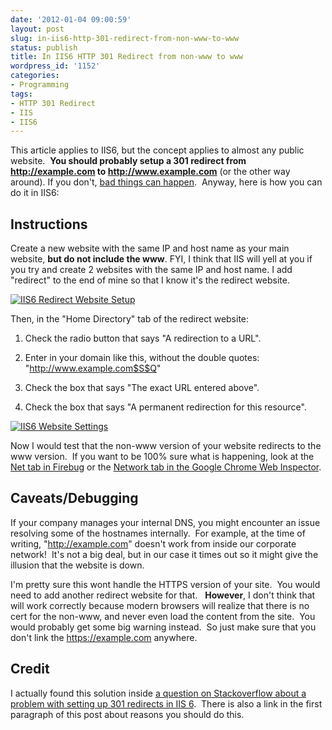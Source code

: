 ```yaml
---
date: '2012-01-04 09:00:59'
layout: post
slug: in-iis6-http-301-redirect-from-non-www-to-www
status: publish
title: In IIS6 HTTP 301 Redirect from non-www to www
wordpress_id: '1152'
categories:
- Programming
tags:
- HTTP 301 Redirect
- IIS
- IIS6
---
```


This article applies to IIS6, but the concept applies to almost any public website.  **You should probably setup a 301 redirect from http://example.com to http://www.example.com** (or the other way around). If you don't, [bad things can happen](http://webmasters.stackexchange.com/q/23649/10793).  Anyway, here is how you can do it in IIS6:


## Instructions


Create a new website with the same IP and host name as your main website, **but do not include the www**. FYI, I think that IIS will yell at you if you try and create 2 websites with the same IP and host name. I add "redirect" to the end of mine so that I know it's the redirect website.

<span class="caption" title="IIS6 Redirect Website Setup"></span>[![IIS6 Redirect Website Setup](http://www.johnnycode.com/blog/wp-content/uploads/2011/12/IIS6-Redirect-website-setup.png)](http://www.johnnycode.com/blog/wp-content/uploads/2011/12/IIS6-Redirect-website-setup.png)

Then, in the "Home Directory" tab of the redirect website:



	
  1. Check the radio button that says "A redirection to a URL".

	
  2. Enter in your domain like this, without the double quotes: "http://www.example.com$S$Q"

	
  3. Check the box that says "The exact URL entered above".

	
  4. Check the box that says "A permanent redirection for this resource".






<span class="caption" title="IIS6 Website Settings"></span>[![IIS6 Website Settings](http://www.johnnycode.com/blog/wp-content/uploads/2011/12/IIS6-Website-Settings.png)](http://www.johnnycode.com/blog/wp-content/uploads/2011/12/IIS6-Website-Settings.png)




Now I would test that the non-www version of your website redirects to the www version.  If you want to be 100% sure what is happening, look at the [Net tab in Firebug](http://getfirebug.com/wiki/index.php/Net_Panel) or the [Network tab in the Google Chrome Web Inspector](http://code.google.com/chrome/devtools/docs/network.html).


## Caveats/Debugging


If your company manages your internal DNS, you might encounter an issue resolving some of the hostnames internally.  For example, at the time of writing, "http://example.com" doesn't work from inside our corporate network!  It's not a big deal, but in our case it times out so it might give the illusion that the website is down.


I'm pretty sure this wont handle the HTTPS version of your site.  You would need to add another redirect website for that.   **However**, I don't think that will work correctly because modern browsers will realize that there is no cert for the non-www, and never even load the content from the site.  You would probably get some big warning instead.  So just make sure that you don't link the https://example.com anywhere.




## Credit




I actually found this solution inside [a question on Stackoverflow about a problem with setting up 301 redirects in IIS 6](http://stackoverflow.com/q/643382/57698).  There is also a link in the first paragraph of this post about reasons you should do this.
